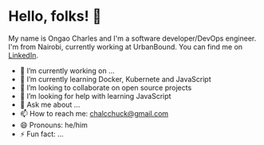# Hello, folks! 👋

My name is Ongao Charles and I'm a software developer/DevOps engineer. I'm from Nairobi, currently working at UrbanBound. You can find me on [LinkedIn](https://linkedin.com/in/chalchuck).

- 🔭 I’m currently working on ...
- 🌱 I’m currently learning Docker, Kubernete and JavaScript
- 👯 I’m looking to collaborate on open source projects
- 🤔 I’m looking for help with learning JavaScript
- 💬 Ask me about ...
- 📫 How to reach me: chalcchuck@gmail.com
- 😄 Pronouns: he/him
- ⚡ Fun fact: ...
